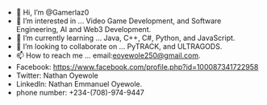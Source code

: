 - 👋 Hi, I’m @Gamerlaz0
- 👀 I’m interested in ... Video Game Development, and Software Engineering, AI and Web3 Development. 
- 🌱 I’m currently learning ... Java, C++, C#, Python, and JavaScript. 
- 💞️ I’m looking to collaborate on ... PyTRACK, and ULTRAGODS. 
- 📫 How to reach me ... email:eoyewole250@gmail.com.
- Facebook: https://www.facebook.com/profile.php?id=100087341722958
- Twitter: Nathan Oyewole
- LinkedIn: Nathan Emmanuel Oyewole. 
- phone number: +234-(708)-974-9447

<!---
Gamerlaz0/Gamerlaz0 is a ✨ special ✨ repository because its `README.md` (this file) appears on your GitHub profile.
You can click the Preview link to take a look at your changes.
--->
